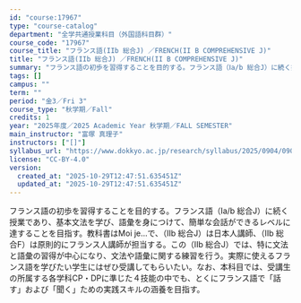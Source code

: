```yaml
---
id: "course:17967"
type: "course-catalog"
department: "全学共通授業科目（外国語科目群）"
course_code: "17967"
course_title: "フランス語(IIb 総合J) ／FRENCH(II B COMPREHENSIVE J)"
title: "フランス語(IIb 総合J) ／FRENCH(II B COMPREHENSIVE J)"
summary: "フランス語の初歩を習得することを目的する。フランス語（Ⅰa/b 総合J）に続く授業であり、基本文法を学び、語彙を身につけて、簡単な会話ができるレベルに達することを目指す。教科書はMoi je...で、（Ⅱb 総合J）は日本人講師、（Ⅱb 総…"
tags: []
campus: ""
term: ""
period: "金3／Fri 3"
course_type: "秋学期／Fall"
credits: 1
year: "2025年度／2025 Academic Year 秋学期／FALL SEMESTER"
main_instructor: "富塚 真理子"
instructors: ["[]"]
syllabus_url: "https://www.dokkyo.ac.jp/research/syllabus/2025/0904/0904_17967_ja_JP.html"
license: "CC-BY-4.0"
version:
  created_at: "2025-10-29T12:47:51.635451Z"
  updated_at: "2025-10-29T12:47:51.635451Z"
---
```

フランス語の初歩を習得することを目的する。フランス語（Ⅰa/b 総合J）に続く授業であり、基本文法を学び、語彙を身につけて、簡単な会話ができるレベルに達することを目指す。教科書はMoi je...で、（Ⅱb 総合J）は日本人講師、（Ⅱb 総合F）は原則的にフランス人講師が担当する。この（Ⅱb 総合J）では、特に文法と語彙の習得が中心になり、文法や語彙に関する練習を行う。実際に使えるフランス語を学びたい学生にはぜひ受講してもらいたい。なお、本科目では、受講生の所属する各学科CP・DPに準じた４技能の中でも、とくにフランス語で「話す」および「聞く」ための実践スキルの涵養を目指す。
